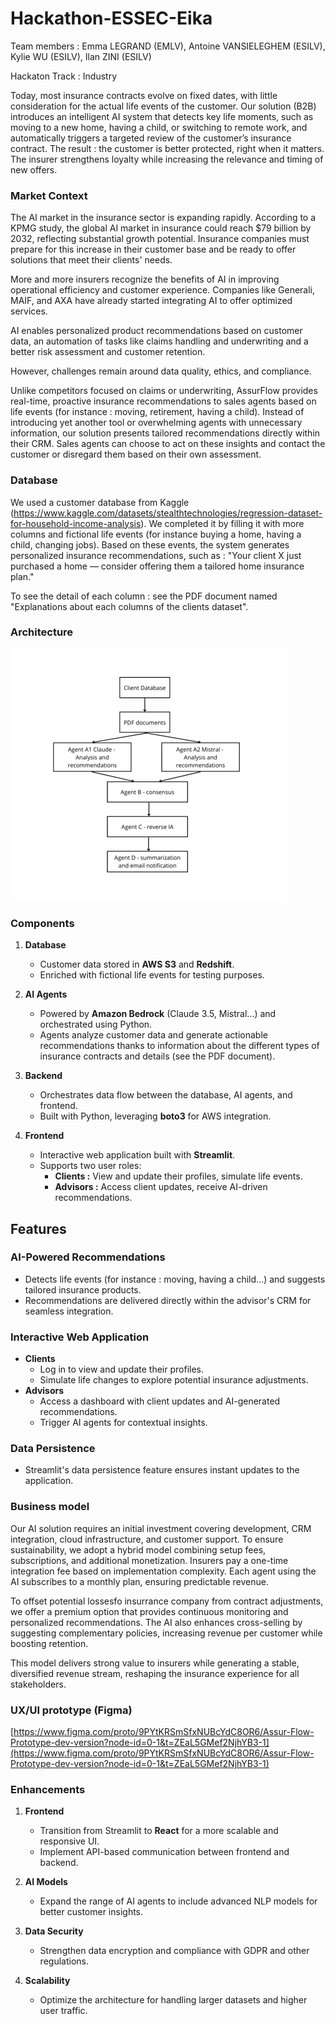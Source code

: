 # Hackathon-ESSEC-Eika

Team members : Emma LEGRAND (EMLV), Antoine VANSIELEGHEM (ESILV), Kylie WU (ESILV), Ilan ZINI (ESILV)

Hackaton Track : Industry

Today, most insurance contracts evolve on fixed dates, with little consideration for the actual life events of the customer.
Our solution (B2B) introduces an intelligent AI system that detects key life moments, such as moving to a new home, having a child, or switching to remote work, and automatically triggers a targeted review of the customer’s insurance contract.
The result : the customer is better protected, right when it matters.
The insurer strengthens loyalty while increasing the relevance and timing of new offers.

### Market Context
The AI market in the insurance sector is expanding rapidly. According to a KPMG study, the global AI market in insurance could reach $79 billion by 2032, reflecting substantial growth potential. Insurance companies must prepare for this increase in their customer base and be ready to offer solutions that meet their clients' needs.

More and more insurers recognize the benefits of AI in improving operational efficiency and customer experience. Companies like Generali, MAIF, and AXA have already started integrating AI to offer optimized services.

AI enables personalized product recommendations based on customer data, an automation of tasks like claims handling and underwriting and a better risk assessment and customer retention.

However, challenges remain around data quality, ethics, and compliance.

Unlike competitors focused on claims or underwriting, AssurFlow provides real-time, proactive insurance recommendations to sales agents based on life events (for instance : moving, retirement, having a child). Instead of introducing yet another tool or overwhelming agents with unnecessary information, our solution presents tailored recommendations directly within their CRM. Sales agents can choose to act on these insights and contact the customer or disregard them based on their own assessment.

### Database
We used a customer database from Kaggle (https://www.kaggle.com/datasets/stealthtechnologies/regression-dataset-for-household-income-analysis). We completed it by filling it with more columns and fictional life events (for instance buying a home, having a child, changing jobs). Based on these events, the system generates personalized insurance recommendations, such as : "Your client X just purchased a home — consider offering them a tailored home insurance plan." 

To see the detail of each column : see the PDF document named "Explanations about each columns of the clients dataset".

### Architecture
![Architecture](Architecture.png)

### Components
1. **Database**  
   - Customer data stored in **AWS S3** and **Redshift**.  
   - Enriched with fictional life events for testing purposes.  

2. **AI Agents**  
   - Powered by **Amazon Bedrock** (Claude 3.5, Mistral...) and orchestrated using Python.  
   - Agents analyze customer data and generate actionable recommendations thanks to information about the different types of insurance contracts and details (see the PDF document).  

3. **Backend**  
   - Orchestrates data flow between the database, AI agents, and frontend.  
   - Built with Python, leveraging **boto3** for AWS integration.  

4. **Frontend**  
   - Interactive web application built with **Streamlit**.  
   - Supports two user roles:  
     - **Clients :** View and update their profiles, simulate life events.  
     - **Advisors :** Access client updates, receive AI-driven recommendations.  

## Features

### AI-Powered Recommendations
- Detects life events (for instance : moving, having a child...) and suggests tailored insurance products.  
- Recommendations are delivered directly within the advisor's CRM for seamless integration.  

### Interactive Web Application
- **Clients**  
  - Log in to view and update their profiles.  
  - Simulate life changes to explore potential insurance adjustments.  
- **Advisors**  
  - Access a dashboard with client updates and AI-generated recommendations.  
  - Trigger AI agents for contextual insights.  

### Data Persistence
- Streamlit's data persistence feature ensures instant updates to the application.  

### Business model
Our AI solution requires an initial investment covering development, CRM integration, cloud infrastructure, and customer support. To ensure sustainability, we adopt a hybrid model combining setup fees, subscriptions, and additional monetization.
Insurers pay a one-time integration fee based on implementation complexity. Each agent using the AI subscribes to a monthly plan, ensuring predictable revenue.

To offset potential lossesfo insurrance company from contract adjustments, we offer a premium option that provides continuous monitoring and personalized recommendations. The AI also enhances cross-selling by suggesting complementary policies, increasing revenue per customer while boosting retention.

This model delivers strong value to insurers while generating a stable, diversified revenue stream, reshaping the insurance experience for all stakeholders.

### UX/UI prototype (Figma)
[https://www.figma.com/proto/9PYtKRSmSfxNUBcYdC8OR6/Assur-Flow-Prototype-dev-version?node-id=0-1&t=ZEaL5GMef2NjhYB3-1](https://www.figma.com/proto/9PYtKRSmSfxNUBcYdC8OR6/Assur-Flow-Prototype-dev-version?node-id=0-1&t=ZEaL5GMef2NjhYB3-1)

### Enhancements
1. **Frontend**  
   - Transition from Streamlit to **React** for a more scalable and responsive UI.  
   - Implement API-based communication between frontend and backend.  

2. **AI Models**  
   - Expand the range of AI agents to include advanced NLP models for better customer insights.  

3. **Data Security**  
   - Strengthen data encryption and compliance with GDPR and other regulations.  

4. **Scalability**  
   - Optimize the architecture for handling larger datasets and higher user traffic.  
